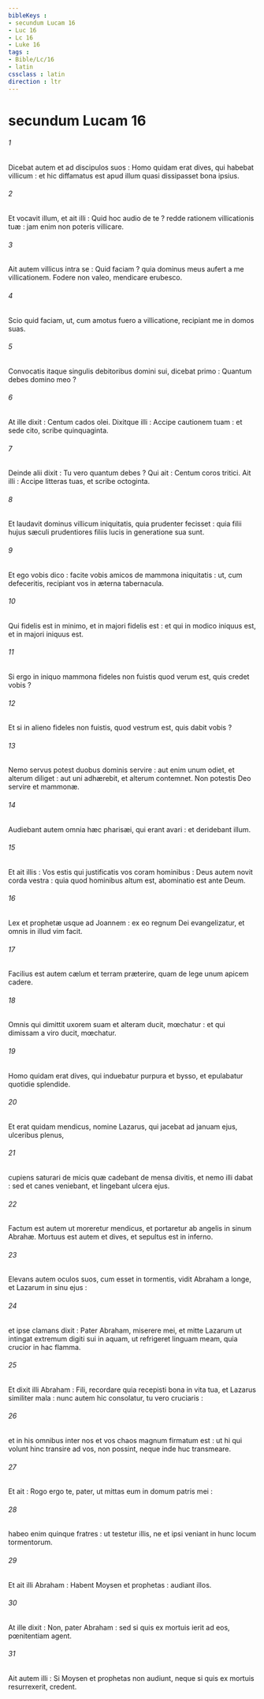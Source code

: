 ```yaml
---
bibleKeys : 
- secundum Lucam 16
- Luc 16
- Lc 16
- Luke 16
tags : 
- Bible/Lc/16
- latin
cssclass : latin
direction : ltr
---
```


# secundum Lucam 16

###### 1
Dicebat autem et ad discipulos suos : Homo quidam erat dives, qui habebat villicum : et hic diffamatus est apud illum quasi dissipasset bona ipsius.
###### 2
Et vocavit illum, et ait illi : Quid hoc audio de te ? redde rationem villicationis tuæ : jam enim non poteris villicare.
###### 3
Ait autem villicus intra se : Quid faciam ? quia dominus meus aufert a me villicationem. Fodere non valeo, mendicare erubesco.
###### 4
Scio quid faciam, ut, cum amotus fuero a villicatione, recipiant me in domos suas.
###### 5
Convocatis itaque singulis debitoribus domini sui, dicebat primo : Quantum debes domino meo ?
###### 6
At ille dixit : Centum cados olei. Dixitque illi : Accipe cautionem tuam : et sede cito, scribe quinquaginta.
###### 7
Deinde alii dixit : Tu vero quantum debes ? Qui ait : Centum coros tritici. Ait illi : Accipe litteras tuas, et scribe octoginta.
###### 8
Et laudavit dominus villicum iniquitatis, quia prudenter fecisset : quia filii hujus sæculi prudentiores filiis lucis in generatione sua sunt.
###### 9
Et ego vobis dico : facite vobis amicos de mammona iniquitatis : ut, cum defeceritis, recipiant vos in æterna tabernacula.
###### 10
Qui fidelis est in minimo, et in majori fidelis est : et qui in modico iniquus est, et in majori iniquus est.
###### 11
Si ergo in iniquo mammona fideles non fuistis quod verum est, quis credet vobis ?
###### 12
Et si in alieno fideles non fuistis, quod vestrum est, quis dabit vobis ?
###### 13
Nemo servus potest duobus dominis servire : aut enim unum odiet, et alterum diliget : aut uni adhærebit, et alterum contemnet. Non potestis Deo servire et mammonæ.
###### 14
Audiebant autem omnia hæc pharisæi, qui erant avari : et deridebant illum.
###### 15
Et ait illis : Vos estis qui justificatis vos coram hominibus : Deus autem novit corda vestra : quia quod hominibus altum est, abominatio est ante Deum.
###### 16
Lex et prophetæ usque ad Joannem : ex eo regnum Dei evangelizatur, et omnis in illud vim facit.
###### 17
Facilius est autem cælum et terram præterire, quam de lege unum apicem cadere.
###### 18
Omnis qui dimittit uxorem suam et alteram ducit, mœchatur : et qui dimissam a viro ducit, mœchatur.
###### 19
Homo quidam erat dives, qui induebatur purpura et bysso, et epulabatur quotidie splendide.
###### 20
Et erat quidam mendicus, nomine Lazarus, qui jacebat ad januam ejus, ulceribus plenus,
###### 21
cupiens saturari de micis quæ cadebant de mensa divitis, et nemo illi dabat : sed et canes veniebant, et lingebant ulcera ejus.
###### 22
Factum est autem ut moreretur mendicus, et portaretur ab angelis in sinum Abrahæ. Mortuus est autem et dives, et sepultus est in inferno.
###### 23
Elevans autem oculos suos, cum esset in tormentis, vidit Abraham a longe, et Lazarum in sinu ejus :
###### 24
et ipse clamans dixit : Pater Abraham, miserere mei, et mitte Lazarum ut intingat extremum digiti sui in aquam, ut refrigeret linguam meam, quia crucior in hac flamma.
###### 25
Et dixit illi Abraham : Fili, recordare quia recepisti bona in vita tua, et Lazarus similiter mala : nunc autem hic consolatur, tu vero cruciaris :
###### 26
et in his omnibus inter nos et vos chaos magnum firmatum est : ut hi qui volunt hinc transire ad vos, non possint, neque inde huc transmeare.
###### 27
Et ait : Rogo ergo te, pater, ut mittas eum in domum patris mei :
###### 28
habeo enim quinque fratres : ut testetur illis, ne et ipsi veniant in hunc locum tormentorum.
###### 29
Et ait illi Abraham : Habent Moysen et prophetas : audiant illos.
###### 30
At ille dixit : Non, pater Abraham : sed si quis ex mortuis ierit ad eos, pœnitentiam agent.
###### 31
Ait autem illi : Si Moysen et prophetas non audiunt, neque si quis ex mortuis resurrexerit, credent.
